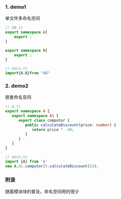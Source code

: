 ### 1. demo1

单文件多命名空间

```typescript
// AB.ts
export namespace A{
	export ;
}

export namespace B{
	export ;
}

// main.ts
import{A,B}from "AB"
```

### 2. demo2

嵌套命名空间

```typescript
// A.ts
export namespace A { 
   export namespace A1 { 
      export class computor { 
         public calculateDiscount(price: number) { 
            return price * .40; 
         } 
      } 
   } 
}

// main.ts
import {A} from 'A'
new A.A1.computor().calculateDiscount(23);
```

### 附录

随着模块块的普及，命名空间用的很少
